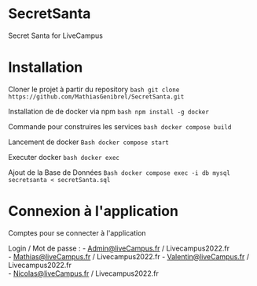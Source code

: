 # SecretSanta
Secret Santa for LiveCampus



# Installation 


Cloner le projet à partir du repository 
`` bash
git clone https://github.com/MathiasGenibrel/SecretSanta.git
``

Installation de de docker via npm
`` bash
npm install -g docker
``

Commande pour construires les services
`` bash
docker compose build
``

Lancement de docker 
`` Bash
docker compose start
``

Executer docker
`` bash
docker exec
``

Ajout de la Base de Données
`` Bash
docker compose exec -i db mysql secretsanta < secretSanta.sql
``

# Connexion à l'application 

Comptes pour se connecter à l'application

Login / Mot de passe  :
    - Admin@liveCampus.fr / Livecampus2022.fr                                 
      - Mathias@liveCampus.fr / Livecampus2022.fr
      - Valentin@liveCampus.fr / Livecampus2022.fr                    
      - Nicolas@liveCampus.fr / Livecampus2022.fr                    
                         